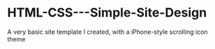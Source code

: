 # HTML-CSS---Simple-Site-Design
A very basic site template I created, with a iPhone-style scrolling icon theme
